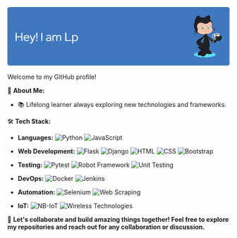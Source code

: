 ![Header](./github-header-image.png)

Welcome to my GitHub profile! 

🚀 **About Me:**
- 📚 Lifelong learner always exploring new technologies and frameworks.

🛠️ **Tech Stack:**
- **Languages:** 
  ![Python](https://img.shields.io/badge/Python-yellow?style=flat-square&logo=Python&logoColor=white)
  ![JavaScript](https://img.shields.io/badge/JavaScript-yellow?style=flat-square&logo=javascript&logoColor=white)

- **Web Development:** 
  ![Flask](https://img.shields.io/badge/Flask-lightgrey?style=flat-square&logo=flask&logoColor=white)
  ![Django](https://img.shields.io/badge/Django-brightgreen?style=flat-square&logo=django&logoColor=white)
  ![HTML](https://img.shields.io/badge/HTML-orange?style=flat-square&logo=html5&logoColor=white)
  ![CSS](https://img.shields.io/badge/CSS-blue?style=flat-square&logo=css3&logoColor=white)
  ![Bootstrap](https://img.shields.io/badge/Bootstrap-purple?style=flat-square&logo=bootstrap&logoColor=white)

- **Testing:** 
  ![Pytest](https://img.shields.io/badge/Pytest-green?style=flat-square&logo=Pytest&logoColor=white)
  ![Robot Framework](https://img.shields.io/badge/Robot%20Framework-red?style=flat-square&logo=robot-framework&logoColor=white)
  ![Unit Testing](https://img.shields.io/badge/Unit_Testing-green?style=flat-square&logo=JUnit&logoColor=white)

- **DevOps:** 
  ![Docker](https://img.shields.io/badge/Docker-blue?style=flat-square&logo=docker&logoColor=white)
  ![Jenkins](https://img.shields.io/badge/Jenkins-red?style=flat-square&logo=jenkins&logoColor=white)

- **Automation:** 
  ![Selenium](https://img.shields.io/badge/Selenium-brightgreen?style=flat-square&logo=selenium&logoColor=white)
  ![Web Scraping](https://img.shields.io/badge/Web_Scraping-green?style=flat-square&logo=Python&logoColor=white)

- **IoT:** 
  ![NB-IoT](https://img.shields.io/badge/NB--IoT-blue?style=flat-square&logo=Arduino&logoColor=white)
  ![Wireless Technologies](https://img.shields.io/badge/Wireless_Technologies-blue?style=flat-square&logo=Bluetooth&logoColor=white)

🤝 **Let's collaborate and build amazing things together! Feel free to explore my repositories and reach out for any collaboration or discussion.**
